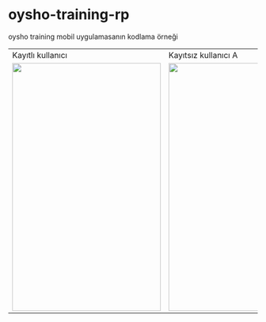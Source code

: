 # oysho-training-rp
oysho training mobil uygulamasanın kodlama örneği
<br/>
<table>
  <tr>
    <td>Kayıtlı kullanıcı</td>
     <td>Kayıtsız kullanıcı A</td>
  </tr>
  <tr>
    <td><img src = "https://user-images.githubusercontent.com/58309495/210572183-241fcbd6-ddfd-4327-affb-115eac44d6f3.png" width="300" height="500"></td>
<td><img src = "https://user-images.githubusercontent.com/58309495/210572226-69a9e8d5-ae95-4761-884d-b005a339185e.png" width="300" height="500"></td>
    </tr>
 </table>
